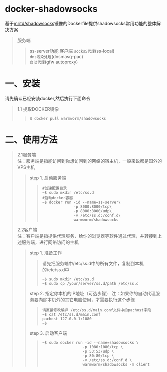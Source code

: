docker-shadowsocks
===
基于[mritd/shadowsocks](https://hub.docker.com/r/mritd/shadowsocks)镜像的Dockerfile提供shadowsocks常用功能的整体解决方案
>服务端
>>ss-server功能
>客户端
>>`socks5代理`(ss-local)<br>
`dns污染处理`(dnsmasq-pac)<br>
`自动代理`(gfw autoproxy)


一、安装
===
请先确认已经安装docker,然后执行下面命令
>1.1 提取DOCKER镜像
>>```shell
>>$ docker pull warmworm/shadowsocks
>>```
二、使用方法
===
>2.1服务端<br>
注：服务端是指能访问到你想访问到的网络的宿主机，一般来说都是国外的VPS主机
>>step 1. 启动服务端
>>> ```shell
>>> #创建配置目录
>>> ~$ sudo mkdir /etc/ss.d
>>> #启动docker容器
>>> ~$ docker run -id --name=ss-server\ 
>>>               -p 8000:8000/tcp\
>>>               -p 8000:8000/udp\
>>>               -v /etc/ss.d:/conf.d\
>>>               warmworm/shadowsocks
>>> ```
>2.2客户端<br>
>注：客户端是指提供代理服务，给你的浏览器等软件通过代理，并转接到上述服务端，进行网络访问的主机
>>step 1. 准备工作
>>>请先把服务端中/etc/ss.d中的所有文件，复制到本机的/etc/ss.d中
>>>```shell
>>>~$ sudo mkdir /etc/ss.d
>>>~$ sudo cp /your/server/ss.d/path /etc/ss.d
>>>```
>>step 2. 指定你本机的IP地址（可选步骤）
注：如果你的自动代理服务要向除本机外的其它电脑使用，才需要执行这个步骤
>>>```shell
>>>请直接修改编译 /etc/ss.d/main.conf文件中的pachost字段
>>>~$ cat /etc/ss.d/main.conf
>>>pachost 127.0.0.1:1080
>>>~$
>>>```
>>step 3. 启动客户端
>>>```shell
>>>~$ sudo docker run -id --name=shadowsocks \
>>>                   -p 1080:1080/tcp \
>>>                   -p 53:53/udp \
>>>                   -p 80:80/tcp \
>>>                   -v /etc/ss.d:/conf.d \
>>>                   warmworm/shadowsocks -m client
>>>```

